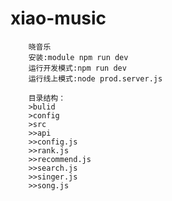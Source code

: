 # xiao-music

		晓音乐
		安装:module npm run dev
		运行开发模式:npm run dev
		运行线上模式:node prod.server.js
		
		目录结构：
		>bulid
		>config
		>src
		>>api
		>>config.js
		>>rank.js
		>>recommend.js
		>>search.js
		>>singer.js
		>>song.js
		
		
 	
  